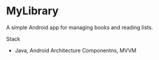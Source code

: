 # MyLibrary
A simple Android app for managing books and reading lists.

Stack
- Java, Android Architecture Componentns, MVVM

